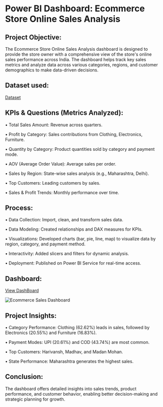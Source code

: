 # Power BI Dashboard: Ecommerce Store Online Sales Analysis

## Project Objective:
The Ecommerce Store Online Sales Analysis dashboard is designed to provide the store owner with a comprehensive view of the store's online sales performance across India. The dashboard helps track key sales metrics and analyze data across various categories, regions, and customer demographics to make data-driven decisions.

## Dataset used:
<a href="https://github.com/Sunil-Rathod/Ecommerce-Store-Online-Sales-Dashboard/blob/main/Dataset.zip">Dataset</a>

## KPIs & Questions (Metrics Analyzed):

• Total Sales Amount: Revenue across quarters.

• Profit by Category: Sales contributions from Clothing, Electronics, Furniture.

• Quantity by Category: Product quantities sold by category and payment mode.

• AOV (Average Order Value): Average sales per order.

• Sales by Region: State-wise sales analysis (e.g., Maharashtra, Delhi).

• Top Customers: Leading customers by sales.

• Sales & Profit Trends: Monthly performance over time.

## Process:

• Data Collection: Import, clean, and transform sales data.

• Data Modeling: Created relationships and DAX measures for KPIs.

• Visualizations: Developed charts (bar, pie, line, map) to visualize data by region, category, and payment method.

• Interactivity: Added slicers and filters for dynamic analysis.

• Deployment: Published on Power BI Service for real-time access.

## Dashboard:
<a href="https://github.com/Sunil-Rathod/Ecommerce-Store-Online-Sales-Dashboard/blob/main/Ecommerce%20Sales%20Dashboard.pbix">View DashBoard</a>

![Ecommerce Sales Dashboard](https://github.com/user-attachments/assets/ba7dbde6-5de2-45e2-be92-219f05f4f21e)


## Project Insights:

• Category Performance: Clothing (62.62%) leads in sales, followed by Electronics (20.55%) and Furniture (16.83%).

• Payment Modes: UPI (20.61%) and COD (43.74%) are most common.

• Top Customers: Harivansh, Madhav, and Madan Mohan.

• State Performance: Maharashtra generates the highest sales.

## Conclusion:

The dashboard offers detailed insights into sales trends, product performance, and customer behavior, enabling better decision-making and strategic planning for growth.


